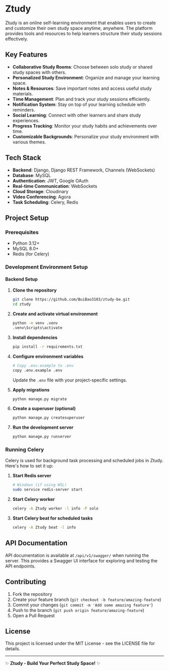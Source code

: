 # Ztudy

Ztudy is an online self-learning environment that enables users to create and customize their own study space anytime, anywhere. The platform provides tools and resources to help learners structure their study sessions effectively.

## Key Features

- **Collaborative Study Rooms**: Choose between solo study or shared study spaces with others.
- **Personalized Study Environment**: Organize and manage your learning space.
- **Notes & Resources**: Save important notes and access useful study materials.
- **Time Management**: Plan and track your study sessions efficiently.
- **Notification System**: Stay on top of your learning schedule with reminders.
- **Social Learning**: Connect with other learners and share study experiences.
- **Progress Tracking**: Monitor your study habits and achievements over time.
- **Customizable Backgrounds**: Personalize your study environment with various themes.

## Tech Stack

- **Backend**: Django, Django REST Framework, Channels (WebSockets)
- **Database**: MySQL
- **Authentication**: JWT, Google OAuth
- **Real-time Communication**: WebSockets
- **Cloud Storage**: Cloudinary
- **Video Conferencing**: Agora
- **Task Scheduling**: Celery, Redis

## Project Setup

### Prerequisites

- Python 3.12+
- MySQL 8.0+
- Redis (for Celery)

### Development Environment Setup

#### Backend Setup

1. **Clone the repository**
   ```sh
   git clone https://github.com/BuiBao3103/ztudy-be.git
   cd ztudy
   ```

2. **Create and activate virtual environment**
   ```sh
   python -m venv .venv
   .venv\Scripts\activate
   ```

3. **Install dependencies**
   ```sh
   pip install -r requirements.txt
   ```

4. **Configure environment variables**
   ```sh
   # Copy .env.example to .env
   copy .env.example .env
   ```
   Update the `.env` file with your project-specific settings.

5. **Apply migrations**
   ```sh
   python manage.py migrate
   ```

6. **Create a superuser (optional)**
   ```sh
   python manage.py createsuperuser
   ```

7. **Run the development server**
   ```sh
   python manage.py runserver
   ```

### Running Celery

Celery is used for background task processing and scheduled jobs in Ztudy. Here's how to set it up:

1. **Start Redis server**
   ```sh
   # Windows (if using WSL)
   sudo service redis-server start
   ```

2. **Start Celery worker**
   ```sh
   celery -A Ztudy worker -l info -P solo
   ```

3. **Start Celery beat for scheduled tasks**
   ```sh
   celery -A Ztudy beat -l info
   ```

## API Documentation

API documentation is available at `/api/v1/swagger/` when running the server. This provides a Swagger UI interface for exploring and testing the API endpoints.

## Contributing

1. Fork the repository
2. Create your feature branch (`git checkout -b feature/amazing-feature`)
3. Commit your changes (`git commit -m 'Add some amazing feature'`)
4. Push to the branch (`git push origin feature/amazing-feature`)
5. Open a Pull Request

## License

This project is licensed under the MIT License - see the LICENSE file for details.

---

✨ **Ztudy - Build Your Perfect Study Space!** ✨
